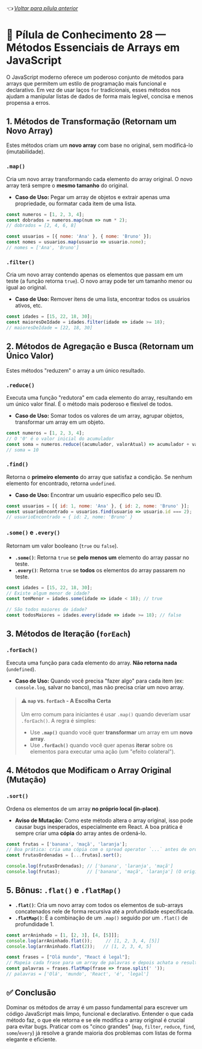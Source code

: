 ###### 👈 [Voltar para pílula anterior](https://github.com/ewerton5/reactJS-knowledge-nuggets/blob/main/content/027-string-utilities.md)

# 📘 Pílula de Conhecimento 28 — Métodos Essenciais de Arrays em JavaScript

O JavaScript moderno oferece um poderoso conjunto de métodos para arrays que permitem um estilo de programação mais funcional e declarativo. Em vez de usar laços `for` tradicionais, esses métodos nos ajudam a manipular listas de dados de forma mais legível, concisa e menos propensa a erros.

## 1\. Métodos de Transformação (Retornam um Novo Array)

Estes métodos criam um **novo array** com base no original, sem modificá-lo (imutabilidade).

### `.map()`

Cria um novo array transformando cada elemento do array original. O novo array terá sempre o **mesmo tamanho** do original.

  * **Caso de Uso:** Pegar um array de objetos e extrair apenas uma propriedade, ou formatar cada item de uma lista.

<!-- end list -->

```javascript
const numeros = [1, 2, 3, 4];
const dobrados = numeros.map(num => num * 2);
// dobrados = [2, 4, 6, 8]

const usuarios = [{ nome: 'Ana' }, { nome: 'Bruno' }];
const nomes = usuarios.map(usuario => usuario.nome);
// nomes = ['Ana', 'Bruno']
```

### `.filter()`

Cria um novo array contendo apenas os elementos que passam em um teste (a função retorna `true`). O novo array pode ter um tamanho menor ou igual ao original.

  * **Caso de Uso:** Remover itens de uma lista, encontrar todos os usuários ativos, etc.

<!-- end list -->

```javascript
const idades = [15, 22, 18, 30];
const maioresDeIdade = idades.filter(idade => idade >= 18);
// maioresDeIdade = [22, 18, 30]
```

## 2\. Métodos de Agregação e Busca (Retornam um Único Valor)

Estes métodos "reduzem" o array a um único resultado.

### `.reduce()`

Executa uma função "redutora" em cada elemento do array, resultando em um único valor final. É o método mais poderoso e flexível de todos.

  * **Caso de Uso:** Somar todos os valores de um array, agrupar objetos, transformar um array em um objeto.

<!-- end list -->

```javascript
const numeros = [1, 2, 3, 4];
// O '0' é o valor inicial do acumulador
const soma = numeros.reduce((acumulador, valorAtual) => acumulador + valorAtual, 0);
// soma = 10
```

### `.find()`

Retorna o **primeiro elemento** do array que satisfaz a condição. Se nenhum elemento for encontrado, retorna `undefined`.

  * **Caso de Uso:** Encontrar um usuário específico pelo seu ID.

<!-- end list -->

```javascript
const usuarios = [{ id: 1, nome: 'Ana' }, { id: 2, nome: 'Bruno' }];
const usuarioEncontrado = usuarios.find(usuario => usuario.id === 2);
// usuarioEncontrado = { id: 2, nome: 'Bruno' }
```

### `.some()` e `.every()`

Retornam um valor booleano (`true` ou `false`).

  * **`.some()`**: Retorna `true` se **pelo menos um** elemento do array passar no teste.
  * **`.every()`**: Retorna `true` se **todos** os elementos do array passarem no teste.

<!-- end list -->

```javascript
const idades = [15, 22, 18, 30];
// Existe algum menor de idade?
const temMenor = idades.some(idade => idade < 18); // true

// São todos maiores de idade?
const todosMaiores = idades.every(idade => idade >= 18); // false
```

## 3\. Métodos de Iteração (`forEach`)

### `.forEach()`

Executa uma função para cada elemento do array. **Não retorna nada** (`undefined`).

  * **Caso de Uso:** Quando você precisa "fazer algo" para cada item (ex: `console.log`, salvar no banco), mas não precisa criar um novo array.

> #### ⚠️ `map` vs. `forEach` - A Escolha Certa
>
> Um erro comum para iniciantes é usar `.map()` quando deveriam usar `.forEach()`. A regra é simples:
>
>   - Use **`.map()`** quando você quer **transformar** um array em um **novo array**.
>   - Use **`.forEach()`** quando você quer apenas **iterar** sobre os elementos para executar uma ação (um "efeito colateral").

## 4\. Métodos que Modificam o Array Original (Mutação)

### `.sort()`

Ordena os elementos de um array **no próprio local (in-place)**.

  * **Aviso de Mutação:** Como este método altera o array original, isso pode causar bugs inesperados, especialmente em React. A boa prática é sempre criar uma **cópia** do array antes de ordená-lo.

<!-- end list -->

```javascript
const frutas = ['banana', 'maçã', 'laranja'];
// Boa prática: cria uma cópia com o spread operator `...` antes de ordenar
const frutasOrdenadas = [...frutas].sort();

console.log(frutasOrdenadas); // ['banana', 'laranja', 'maçã']
console.log(frutas);          // ['banana', 'maçã', 'laranja'] (O original está intacto)
```

## 5\. Bônus: `.flat()` e `.flatMap()`

  * **`.flat()`**: Cria um novo array com todos os elementos de sub-arrays concatenados nele de forma recursiva até a profundidade especificada.
  * **`.flatMap()`**: É a combinação de um `.map()` seguido por um `.flat()` de profundidade 1.

<!-- end list -->

```javascript
const arrAninhado = [1, [2, 3], [4, [5]]];
console.log(arrAninhado.flat());     // [1, 2, 3, 4, [5]]
console.log(arrAninhado.flat(2));   // [1, 2, 3, 4, 5]

const frases = ["Olá mundo", "React é legal"];
// Mapeia cada frase para um array de palavras e depois achata o resultado
const palavras = frases.flatMap(frase => frase.split(' '));
// palavras = ['Olá', 'mundo', 'React', 'é', 'legal']
```

## ✅ Conclusão

Dominar os métodos de array é um passo fundamental para escrever um código JavaScript mais limpo, funcional e declarativo. Entender o que cada método faz, o que ele retorna e se ele modifica o array original é crucial para evitar bugs. Praticar com os "cinco grandes" (`map`, `filter`, `reduce`, `find`, `some`/`every`) já resolve a grande maioria dos problemas com listas de forma elegante e eficiente.
